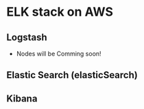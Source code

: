# ELK stack on AWS

## Logstash
- Nodes will be Comming soon!
## Elastic Search (elasticSearch)

## Kibana